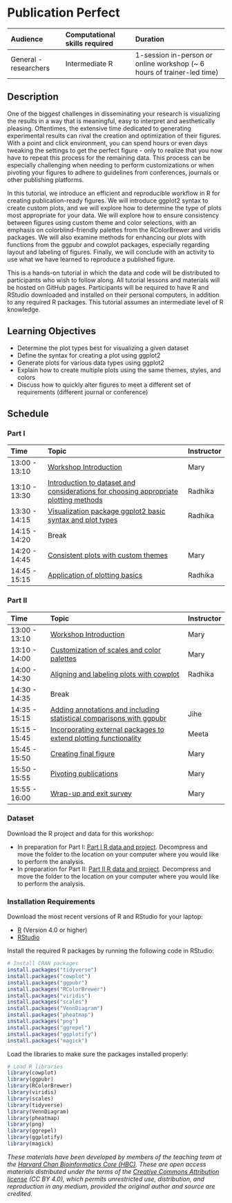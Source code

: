 # Publication Perfect

| Audience | Computational skills required | Duration |
:----------|:-------------|:----------|
| General - researchers | Intermediate R | 1-session in-person or online workshop (~ 6 hours of trainer-led time)|

## Description

One of the biggest challenges in disseminating your research is visualizing the results in a way that is meaningful, easy to interpret and aesthetically pleasing. Oftentimes, the extensive time dedicated to generating experimental results can rival the creation and optimization of their figures. With a point and click environment, you can spend hours or even days tweaking the settings to get the perfect figure - only to realize that you now have to repeat this process for the remaining data. This process can be especially challenging when needing to perform customizations or when pivoting your figures to adhere to guidelines from conferences, journals or other publishing platforms.

In this tutorial, we introduce an efficient and reproducible workflow in R for creating publication-ready figures. We will introduce ggplot2 syntax to create custom plots, and we will explore how to determine the type of plots most appropriate for your data. We will explore how to ensure consistency between figures using custom theme and color selections, with an emphasis on colorblind-friendly palettes from the RColorBrewer and viridis packages. We will also examine methods for enhancing our plots with functions from the ggpubr and cowplot packages, especially regarding layout and labeling of figures. Finally, we will conclude with an activity to use what we have learned to reproduce a published figure.

This is a hands-on tutorial in which the data and code will be distributed to participants who wish to follow along. All tutorial lessons and materials will be hosted on GitHub pages. Participants will be required to have R and RStudio downloaded and installed on their personal computers, in addition to any required R packages. This tutorial assumes an intermediate level of R knowledge.

## Learning Objectives

* Determine the plot types best for visualizing a given dataset
* Define the syntax for creating a plot using ggplot2
* Generate plots for various data types using ggplot2
* Explain how to create multiple plots using the same themes, styles, and colors
* Discuss how to quickly alter figures to meet a different set of requirements (different journal or conference)

## Schedule

### Part I

| Time | Topic | Instructor |
:-----------------------|:-------------|:----------|
| 13:00 - 13:10	| [Workshop Introduction](https://github.com/hbctraining/Training-modules/blob/master/Intro_current_topics_online_2022.pdf) | Mary |
| 13:10 - 13:30	| [Introduction to dataset and considerations for choosing appropriate plotting methods](https://hbctraining.github.io/publication_perfect/lessons/01_intro_to_dataset.html) | Radhika |
| 13:30 - 14:15 | [Visualization package ggplot2 basic syntax and plot types](https://hbctraining.github.io/publication_perfect/lessons/02_ggplot2_syntax.html) | Radhika |
| 14:15 - 14:20	| Break | |
| 14:20 - 14:45	| [Consistent plots with custom themes](https://hbctraining.github.io/publication_perfect/lessons/03_custom_themes.html) | Mary |
| 14:45 - 15:15	| [Application of plotting basics](https://hbctraining.github.io/publication_perfect/lessons/04_boxplot_application_of_basic_plotting.html) | Radhika |

### Part II

| Time | Topic | Instructor |
:-----------------------|:-------------|:----------|
| 13:00 - 13:10	| [Workshop Introduction](https://github.com/hbctraining/Training-modules/raw/master/Intro_current_topics_online_2021.pdf) | Mary |
| 13:10 - 14:00	| [Customization of scales and color palettes](https://hbctraining.github.io/publication_perfect/lessons/05_custom_plot_scales_colors.html) | Mary |
| 14:00 - 14:30	| [Aligning and labeling plots with cowplot](https://hbctraining.github.io/publication_perfect/lessons/06_aligning_plots_using_cowplot.html) | Radhika |
| 14:30 - 14:35	| Break
| 14:35 - 15:15	| [Adding annotations and including statistical comparisons with ggpubr](https://hbctraining.github.io/publication_perfect/lessons/07_adding_text_annotations.html) | Jihe |
| 15:15 - 15:45	| [Incorporating external packages to extend plotting functionality](https://hbctraining.github.io/publication_perfect/lessons/08_figure_specific_packages.html) | Meeta |
| 15:45 - 15:50	| [Creating final figure](https://hbctraining.github.io/publication_perfect/lessons/09_final_figure.html) | Mary |
| 15:50 - 15:55	| [Pivoting publications](https://hbctraining.github.io/publication_perfect/lessons/10_pivoting_publications.html) | Mary |
| 15:55 - 16:00	| [Wrap-up and exit survey](https://github.com/hbctraining/Training-modules/raw/master/Intro_current_topics_online_2021.pdf) | Mary |

### Dataset

Download the R project and data for this workshop:

- In preparation for Part I: [Part I R data and project](https://github.com/hbctraining/Training-modules/raw/master/data/publication_perfect.zip). Decompress and move the folder to the location on your computer where you would like to perform the analysis.
- In preparation for Part II: [Part II R data and project](https://www.dropbox.com/s/x9y6f3wia3muv4i/publication_perfect_partII.zip?dl=1). Decompress and move the folder to the location on your computer where you would like to perform the analysis.

### Installation Requirements

Download the most recent versions of R and RStudio for your laptop:

 - [R](http://lib.stat.cmu.edu/R/CRAN/) (Version 4.0 or higher)
 - [RStudio](https://www.rstudio.com/products/rstudio/download/#download)
 
Install the required R packages by running the following code in RStudio:

```r
# Install CRAN packages
install.packages("tidyverse")
install.packages("cowplot")
install.packages("ggpubr")
install.packages("RColorBrewer")
install.packages("viridis")
install.packages("scales")
install.packages("VennDiagram")
install.packages("pheatmap")
install.packages("png")
install.packages("ggrepel")
install.packages("ggplotify")
install.packages("magick")
```

Load the libraries to make sure the packages installed properly:

```r
# Load R libraries
library(cowplot)
library(ggpubr)
library(RColorBrewer)
library(viridis)
library(scales)
library(tidyverse)
library(VennDiagram)
library(pheatmap)
library(png)
library(ggrepel)
library(ggplotify)
library(magick)
```

*These materials have been developed by members of the teaching team at the [Harvard Chan Bioinformatics Core (HBC)](http://bioinformatics.sph.harvard.edu/). These are open access materials distributed under the terms of the [Creative Commons Attribution license](https://creativecommons.org/licenses/by/4.0/) (CC BY 4.0), which permits unrestricted use, distribution, and reproduction in any medium, provided the original author and source are credited.*
